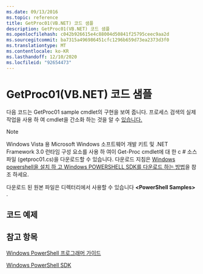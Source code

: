 ```yaml
---
ms.date: 09/13/2016
ms.topic: reference
title: GetProc01(VB.NET) 코드 샘플
description: GetProc01(VB.NET) 코드 샘플
ms.openlocfilehash: c042b926615e4c88004d50841f25795ceec9aa2d
ms.sourcegitcommit: ba7315a496986451cfc1296b659d73ea2373d3f0
ms.translationtype: MT
ms.contentlocale: ko-KR
ms.lasthandoff: 12/10/2020
ms.locfileid: "92654473"
---
```

# <a name="getproc01-vbnet-sample-code"></a>GetProc01(VB.NET) 코드 샘플

다음 코드는 GetProc01 sample cmdlet의 구현을 보여 줍니다. 프로세스 검색의 실제 작업을 사용 하 여 cmdlet을 간소화 하는 것을 알 수 [있습니다.](/dotnet/api/System.Diagnostics.Process.GetProcesses)

> [!NOTE]
> Windows Vista 용 Microsoft Windows 소프트웨어 개발 키트 및 .NET Framework 3.0 런타임 구성 요소를 사용 하 여이 Get-Proc cmdlet에 대 한 c # 소스 파일 (getproc01.cs)을 다운로드할 수 있습니다. 다운로드 지침은 [Windows powershell을 설치 하 고 Windows POWERSHELL SDK를 다운로드 하는 방법](/powershell/scripting/developer/installing-the-windows-powershell-sdk)을 참조 하세요.
>
> 다운로드 된 원본 파일은 디렉터리에서 사용할 수 있습니다 **\<PowerShell Samples>** .

## <a name="code-sample"></a>코드 예제

<!-- TODO!!!: review snippet reference  [!CODE [msh_samplesgetproc01#getproc01vball](msh_samplesgetproc01#getproc01vball)]  -->

## <a name="see-also"></a>참고 항목

[Windows PowerShell 프로그래머 가이드](./windows-powershell-programmer-s-guide.md)

[Windows PowerShell SDK](../windows-powershell-reference.md)
